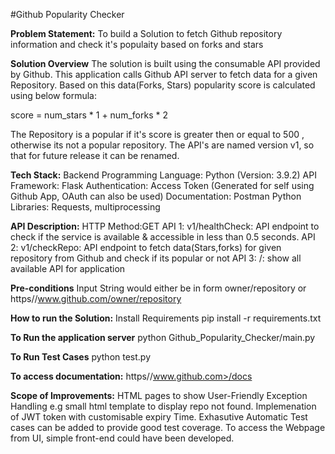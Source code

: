 #Github Popularity Checker

**Problem Statement:** To build a Solution to fetch Github repository information  and check it's populaity based on forks and stars

**Solution Overview**
The solution is built using the consumable API provided by Github. This application calls Github API server to fetch data for a given Repository. Based on this data(Forks, Stars) popularity score is calculated using below formula:

score = num_stars * 1 + num_forks * 2

The Repository is a popular if it's score is greater then or equal to 500 , otherwise its not a popular repository. The API's are named version v1, so that for future release it can be renamed. 


**Tech Stack:**
Backend Programming Language: Python (Version: 3.9.2)
API Framework: Flask
Authentication: Access Token (Generated for self using Github App, OAuth can also be used)
Documentation: Postman
Python Libraries: Requests, multiprocessing

**API Description:**
HTTP Method:GET
API 1: v1/healthCheck: API endpoint to check if the service is available & accessible in less than 0.5 seconds.
API 2: v1/checkRepo: API endpoint to fetch data(Stars,forks) for given repository from Github and check if its popular or not
API 3: /: show all available API for application

**Pre-conditions**
Input String would either be in form owner/repository or https//www.github.com/owner/repository

**How to run the Solution:**
Install Requirements 
pip install -r requirements.txt

**To Run the application server**
python Github_Popularity_Checker/main.py

 **To Run Test Cases**
python test.py

**To access documentation:**
https//www.github.com>/docs

**Scope of Improvements:**
HTML pages to show User-Friendly Exception Handling e.g small html template to display repo not found.
Implemenation of JWT token with customisable expiry Time.
Exhasutive Automatic Test cases can be added to provide good test coverage.
To access the Webpage from UI, simple front-end could have been developed.

